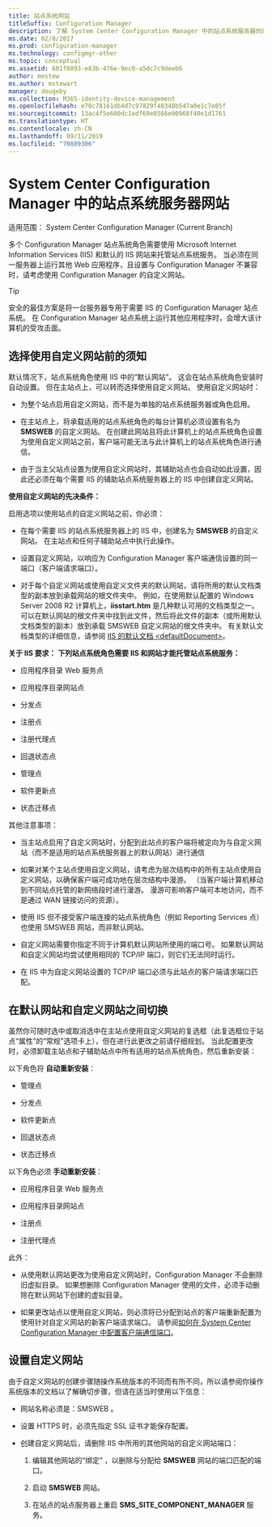 ```yaml
---
title: 站点系统网站
titleSuffix: Configuration Manager
description: 了解 System Center Configuration Manager 中的站点系统服务器的默认和自定义网站。
ms.date: 02/8/2017
ms.prod: configuration-manager
ms.technology: configmgr-other
ms.topic: conceptual
ms.assetid: 681f0893-e83b-476e-9ec0-a5dc7c9deeb6
author: mestew
ms.author: mstewart
manager: dougeby
ms.collection: M365-identity-device-management
ms.openlocfilehash: e70c78161db4d7c97829f48348b547a0e1c7e85f
ms.sourcegitcommit: 13ac4f5e600dc1edf69e8566e00968f40e1d1761
ms.translationtype: HT
ms.contentlocale: zh-CN
ms.lasthandoff: 09/11/2019
ms.locfileid: "70889306"
---
```

# <a name="websites-for-site-system-servers-in-system-center-configuration-manager"></a>System Center Configuration Manager 中的站点系统服务器网站

适用范围：  System Center Configuration Manager (Current Branch)

多个 Configuration Manager 站点系统角色需要使用 Microsoft Internet Information Services (IIS) 和默认的 IIS 网站来托管站点系统服务。 当必须在同一服务器上运行其他 Web 应用程序，且设置与 Configuration Manager 不兼容时，请考虑使用 Configuration Manager 的自定义网站。  

> [!TIP]  
>  安全的最佳方案是将一台服务器专用于需要 IIS 的 Configuration Manager 站点系统。 在 Configuration Manager 站点系统上运行其他应用程序时，会增大该计算机的受攻击面。  




##  <a name="BKMK_What2Know"></a>选择使用自定义网站前的须知  
 默认情况下，站点系统角色使用 IIS 中的“默认网站”。  这会在站点系统角色安装时自动设置。 但在主站点上，可以转而选择使用自定义网站。 使用自定义网站时：  

-   为整个站点启用自定义网站，而不是为单独的站点系统服务器或角色启用。  

-   在主站点上，将承载适用的站点系统角色的每台计算机必须设置有名为 **SMSWEB** 的自定义网站。 在创建此网站且将此计算机上的站点系统角色设置为使用自定义网站之前，客户端可能无法与此计算机上的站点系统角色进行通信。  

-   由于当主父站点设置为使用自定义网站时，其辅助站点也会自动如此设置，因此还必须在每个需要 IIS 的辅助站点系统服务器上的 IIS 中创建自定义网站。  


  **使用自定义网站的先决条件：**  

 启用选项以使用站点的自定义网站之前，你必须：  

-   在每个需要 IIS 的站点系统服务器上的 IIS 中，创建名为 **SMSWEB** 的自定义网站。 在主站点和任何子辅助站点中执行此操作。  

-   设置自定义网站，以响应为 Configuration Manager 客户端通信设置的同一端口（客户端请求端口）。  

-   对于每个自定义网站或使用自定义文件夹的默认网站，请将所用的默认文档类型的副本放到承载网站的根文件夹中。 例如，在使用默认配置的 Windows Server 2008 R2 计算机上，**iisstart.htm** 是几种默认可用的文档类型之一。 可以在默认网站的根文件夹中找到此文件，然后将此文件的副本（或所用默认文档类型的副本）放到承载 SMSWEB 自定义网站的根文件夹中。 有关默认文档类型的详细信息，请参阅 [IIS 的默认文档 &lt;defaultDocument\>](https://www.iis.net/configreference/system.webserver/defaultdocument)。  

**关于 IIS 要求：** 
**下列站点系统角色需要 IIS 和网站才能托管站点系统服务：**  

-   应用程序目录 Web 服务点  

-   应用程序目录网站点  

-   分发点  

-   注册点  

-   注册代理点  

-   回退状态点  

-   管理点  

-   软件更新点  

-   状态迁移点  

其他注意事项：  

-   当主站点启用了自定义网站时，分配到此站点的客户端将被定向为与自定义网站（而不是适用的站点系统服务器上的默认网站）进行通信  

-   如果对某个主站点使用自定义网站，请考虑为层次结构中的所有主站点使用自定义网站，以确保客户端可成功地在层次结构中漫游。 （当客户端计算机移动到不同站点托管的新网络段时进行漫游。 漫游可影响客户端可本地访问，而不是通过 WAN 链接访问的资源）。  

-   使用 IIS 但不接受客户端连接的站点系统角色（例如 Reporting Services 点）也使用 SMSWEB 网站，而非默认网站。  

-   自定义网站需要你指定不同于计算机默认网站所使用的端口号。 如果默认网站和自定义网站均尝试使用相同的 TCP/IP 端口，则它们无法同时运行。  

-   在 IIS 中为自定义网站设置的 TCP/IP 端口必须与此站点的客户端请求端口匹配。  

## <a name="switch-between-default-and-custom-websites"></a>在默认网站和自定义网站之间切换  
虽然你可随时选中或取消选中在主站点使用自定义网站的复选框（此复选框位于站点“属性”的“常规”选项卡上），但在进行此更改之前请仔细规划。 当此配置更改时，必须卸载主站点和子辅助站点中所有适用的站点系统角色，然后重新安装：  

以下角色将 **自动重新安装**：  

-   管理点  

-   分发点  

-   软件更新点  

-   回退状态点  

-   状态迁移点  

以下角色必须 **手动重新安装**：  

-   应用程序目录 Web 服务点  

-   应用程序目录网站点  

-   注册点  

-   注册代理点  

此外：  

-   从使用默认网站更改为使用自定义网站时，Configuration Manager 不会删除旧虚拟目录。 如果想删除 Configuration Manager 使用的文件，必须手动删除在默认网站下创建的虚拟目录。  

-   如果更改站点以使用自定义网站，则必须将已分配到站点的客户端重新配置为使用针对自定义网站的新客户端请求端口。 请参阅[如何在 System Center Configuration Manager 中配置客户端通信端口](../../../core/clients/deploy/configure-client-communication-ports.md)。  

## <a name="set-up-custom-websites"></a>设置自定义网站  
由于自定义网站的创建步骤随操作系统版本的不同而有所不同，所以请参阅你操作系统版本的文档以了解确切步骤，但请在适当时使用以下信息：  

-   网站名称必须是：SMSWEB  。  

-   设置 HTTPS 时，必须先指定 SSL 证书才能保存配置。  

-   创建自定义网站后，请删除 IIS 中所用的其他网站的自定义网站端口：  

    1.  编辑其他网站的“绑定”  ，以删除与分配给 **SMSWEB** 网站的端口匹配的端口。  

    2.  启动 **SMSWEB** 网站。  

    3.  在站点的站点服务器上重启 **SMS_SITE_COMPONENT_MANAGER** 服务。  
